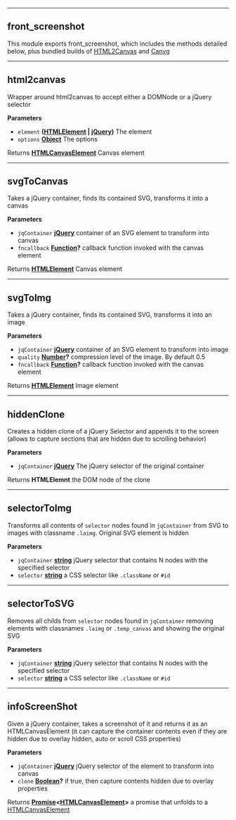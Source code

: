 <!-- Generated by documentation.js. Update this documentation by updating the source code. -->
___
## front_screenshot

This module exports front_screenshot, which includes the methods detailed below,
plus bundled builds of [HTML2Canvas](https://html2canvas.hertzen.com/) and [Canvg](https://github.com/canvg/canvg)
___
## html2canvas

Wrapper around html2canvas to accept either a DOMNode or a jQuery selector

**Parameters**

-   `element` **([HTMLElement](https://developer.mozilla.org/docs/Web/HTML/Element) \| [jQuery](https://api.jquery.com/jQuery/))** The element
-   `options` **[Object](https://developer.mozilla.org/docs/Web/JavaScript/Reference/Global_Objects/Object)** The options

Returns **[HTMLCanvasElement](https://developer.mozilla.org/docs/Web/API/HTMLCanvasElement)** Canvas element
___
## svgToCanvas

Takes a jQuery container, finds its contained SVG, transforms it into a canvas

**Parameters**

-   `jqContainer` **[jQuery](https://api.jquery.com/jQuery/)** container of an SVG element to transform into canvas
-   `fncallback` **[Function](https://developer.mozilla.org/docs/Web/JavaScript/Reference/Statements/function)?** callback function invoked with the canvas element

Returns **[HTMLElement](https://developer.mozilla.org/docs/Web/HTML/Element)** Canvas element
___
## svgToImg

Takes a jQuery container, finds its contained SVG, transforms it into an image

**Parameters**

-   `jqContainer` **[jQuery](https://api.jquery.com/jQuery/)** container of an SVG element to transform into image
-   `quality` **[Number](https://developer.mozilla.org/docs/Web/JavaScript/Reference/Global_Objects/Number)?** compression level of the image. By default 0.5
-   `fncallback` **[Function](https://developer.mozilla.org/docs/Web/JavaScript/Reference/Statements/function)?** callback function invoked with the canvas element

Returns **[HTMLElement](https://developer.mozilla.org/docs/Web/HTML/Element)** Image element
___
## hiddenClone

Creates a hidden clone of a jQuery Selector and appends it to the screen
(allows to capture sections that are hidden due to scrolling behavior)

**Parameters**

-   `jqContainer` **[jQuery](https://api.jquery.com/jQuery/)** The jQuery selector of the original container

Returns **HTMLElemnt** the DOM node of the clone
___
## selectorToImg

Transforms all contents of `selector` nodes found in `jqContainer`
from SVG to images with classname `.laimg`. Original SVG element is hidden

**Parameters**

-   `jqContainer` **[string](https://developer.mozilla.org/docs/Web/JavaScript/Reference/Global_Objects/String)** jQuery selector that contains N nodes with the specified selector
-   `selector` **[string](https://developer.mozilla.org/docs/Web/JavaScript/Reference/Global_Objects/String)** a CSS selector like `.className` or `#id`
___
## selectorToSVG

Removes all childs from  `selector` nodes found in `jqContainer`
removing elements with classnames `.laimg` or `.temp_canvas` and showing the original SVG

**Parameters**

-   `jqContainer` **[string](https://developer.mozilla.org/docs/Web/JavaScript/Reference/Global_Objects/String)** jQuery selector that contains N nodes with the specified selector
-   `selector` **[string](https://developer.mozilla.org/docs/Web/JavaScript/Reference/Global_Objects/String)** a CSS selector like `.className` or `#id`
___
## infoScreenShot

Given a jQuery container, takes a screenshot of it and returns it as an HTMLCanvasElement
(it can capture the container contents even if they are hidden due to overlay hidden, auto or scroll CSS properties)

**Parameters**

-   `jqContainer` **[jQuery](https://api.jquery.com/jQuery/)** jQuery selector of the element to transform into canvas
-   `clone` **[Boolean](https://developer.mozilla.org/docs/Web/JavaScript/Reference/Global_Objects/Boolean)?** if true, then capture contents hidden due to overlay properties

Returns **[Promise](http://bluebirdjs.com/docs/api-reference.html)&lt;[HTMLCanvasElement](https://developer.mozilla.org/docs/Web/API/HTMLCanvasElement)>** a promise that unfolds to a [HTMLCanvasElement](https://developer.mozilla.org/docs/Web/API/HTMLCanvasElement)
